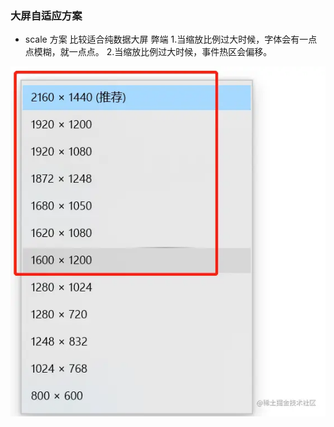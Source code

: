 ### 大屏自适应方案

- scale 方案 比较适合纯数据大屏
弊端
1.当缩放比例过大时候，字体会有一点点模糊，就一点点。
2.当缩放比例过大时候，事件热区会偏移。

![Alt text](image.png)


